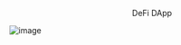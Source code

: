 
<p align="center">
DeFi DApp
</p>


![image](https://user-images.githubusercontent.com/113106548/235148652-b3a129e4-9de8-486f-8350-abc4f1d92062.png)


